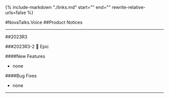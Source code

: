 {%
   include-markdown "./links.md"
   start="<!--tasklink-start-->"
   end="<!--tasklink-end-->"
   rewrite-relative-urls=false
%}

#NovaTalks.Voice
##Product Notices
***

##2023R3

###2023R3-2 :briefcase: Epic

####New Features

- none

####Bug Fixes

- none

***
